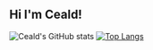 ## Hi I'm Ceald!


![Ceald's GitHub stats](https://github-readme-stats.vercel.app/api?username=ceald1&show_icons=true&theme=radical)
[![Top Langs](https://github-readme-stats.vercel.app/api/top-langs/?username=ceald1)](https://github.com/anuraghazra/github-readme-stats)

